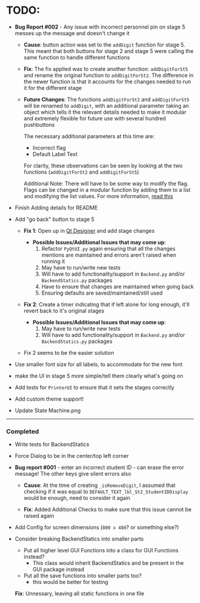 # TODO:

* **Bug Report #002** - Any issue with incorrect personnel pin on stage 5 messes up the message and doesn't change it

  * **Cause**: button action was set to the `addDigit` function for stage 5. This meant that both buttons for stage 2 and stage 5 were calling the same function to handle different functions

  * **Fix**: The fix applied was to create another function: `addDigitForSt5` and rename the original function to `addDigitForSt2`. The difference in the newer function is that it accounts for the changes needed to run it for the different stage

  * **Future Changes**: The functions `addDigitForSt2` and `addDigitForSt5` will be renamed to `addDigit`, with an additional parameter taking an object which tells it the relevant details needed to make it modular and extremely flexible for future use with several hundred pushbuttons

    The necessary additional parameters at this time are:
      * Incorrect flag
      * Default Label Text

    For clarity, these observations can be seen by looking at the two functions (`addDigitForSt2` and `addDigitForSt5`)

    Additional Note: There will have to be some way to modify the flag.
      Flags can be changed in a modular function by adding them to a list and modifying the list values. For more information, [read this](https://stackoverflow.com/questions/22338671/python-functions-to-change-values-in-place)

* Finish Adding details for README

* Add "go back" button to stage 5

  * **Fix 1**: Open up in [Qt Designer](https://goo.gl/rfP6e5) and add stage changes

    * **Possible Issues/Additional Issues that may come up**:
      1. Refactor `PyQtUI.py` again ensuring that all the changes mentions are maintained and errors aren't raised when running it
      2. May have to run/write new tests
      3. Will have to add functionality/support in `Backend.py` and/or `BackendStatics.py` packages
      4. Have to ensure that changes are maintained when going back
      5. Ensuring defaults are saved/maintained/still used

  * **Fix 2**: Create a timer indicating that if left alone for long enough, it'll revert back to it's original stages

    * **Possible Issues/Additional Issues that may come up**:
      1. May have to run/write new tests
      2. Will have to add functionality/support in `Backend.py` and/or `BackendStatics.py` packages

  * Fix 2 seems to be the easier solution

* Use smaller font size for all labels, to accommodate for the new font

* make the UI in stage 5 more simple/tell them clearly what's going on

* Add tests for `PrinterUI` to ensure that it sets the stages correctly

* Add custom theme support!

* Update State Machine.png

<hr>

### Completed

* Write tests for BackendStatics

* Force Dialog to be in the center/top left corner

* **Bug report #001** - enter an incorrect student ID - can erase the error message! The other keys give silent errors also

    * **Cause**: At the time of creating `_isRemoveDigit`, I assumed that checking if it was equal to `DEFAULT_TEXT_lbl_St2_StudentIDDisplay` would be enough, need to consider it again

    * **Fix**: Added Additional Checks to make sure that this issue cannot be raised again

* Add Config for screen dimensions (`800 x 480`? or something else?)

* Consider breaking BackendStatics into smaller parts
  * Put all higher level GUI Functions into a class for GUI Functions instead?
    * This class would inherit BackendStatics and be present in the GUI package instead
  * Put all the save functions into smaller parts too?
    * this would be better for testing

  **Fix**: Unnessary, leaving all static functions in one file
